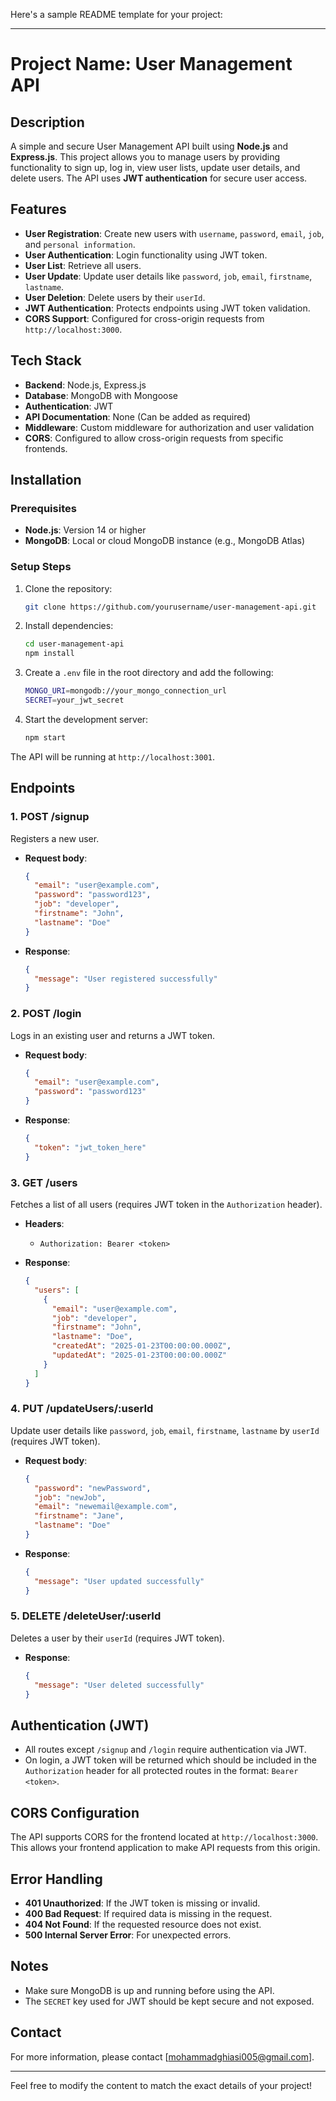 Here's a sample README template for your project:

---

# Project Name: User Management API

## Description
A simple and secure User Management API built using **Node.js** and **Express.js**. This project allows you to manage users by providing functionality to sign up, log in, view user lists, update user details, and delete users. The API uses **JWT authentication** for secure user access.

## Features
- **User Registration**: Create new users with `username`, `password`, `email`, `job`, and `personal information`.
- **User Authentication**: Login functionality using JWT token.
- **User List**: Retrieve all users.
- **User Update**: Update user details like `password`, `job`, `email`, `firstname`, `lastname`.
- **User Deletion**: Delete users by their `userId`.
- **JWT Authentication**: Protects endpoints using JWT token validation.
- **CORS Support**: Configured for cross-origin requests from `http://localhost:3000`.

## Tech Stack
- **Backend**: Node.js, Express.js
- **Database**: MongoDB with Mongoose
- **Authentication**: JWT
- **API Documentation**: None (Can be added as required)
- **Middleware**: Custom middleware for authorization and user validation
- **CORS**: Configured to allow cross-origin requests from specific frontends.

## Installation

### Prerequisites
- **Node.js**: Version 14 or higher
- **MongoDB**: Local or cloud MongoDB instance (e.g., MongoDB Atlas)
  
### Setup Steps

1. Clone the repository:
   ```bash
   git clone https://github.com/yourusername/user-management-api.git
   ```

2. Install dependencies:
   ```bash
   cd user-management-api
   npm install
   ```

3. Create a `.env` file in the root directory and add the following:
   ```bash
   MONGO_URI=mongodb://your_mongo_connection_url
   SECRET=your_jwt_secret
   ```

4. Start the development server:
   ```bash
   npm start
   ```

The API will be running at `http://localhost:3001`.

## Endpoints

### 1. **POST /signup**
Registers a new user.

- **Request body**:
  ```json
  {
    "email": "user@example.com",
    "password": "password123",
    "job": "developer",
    "firstname": "John",
    "lastname": "Doe"
  }
  ```
- **Response**:
  ```json
  {
    "message": "User registered successfully"
  }
  ```

### 2. **POST /login**
Logs in an existing user and returns a JWT token.

- **Request body**:
  ```json
  {
    "email": "user@example.com",
    "password": "password123"
  }
  ```
- **Response**:
  ```json
  {
    "token": "jwt_token_here"
  }
  ```

### 3. **GET /users**
Fetches a list of all users (requires JWT token in the `Authorization` header).

- **Headers**:
  - `Authorization: Bearer <token>`
  
- **Response**:
  ```json
  {
    "users": [
      {
        "email": "user@example.com",
        "job": "developer",
        "firstname": "John",
        "lastname": "Doe",
        "createdAt": "2025-01-23T00:00:00.000Z",
        "updatedAt": "2025-01-23T00:00:00.000Z"
      }
    ]
  }
  ```

### 4. **PUT /updateUsers/:userId**
Update user details like `password`, `job`, `email`, `firstname`, `lastname` by `userId` (requires JWT token).

- **Request body**:
  ```json
  {
    "password": "newPassword",
    "job": "newJob",
    "email": "newemail@example.com",
    "firstname": "Jane",
    "lastname": "Doe"
  }
  ```

- **Response**:
  ```json
  {
    "message": "User updated successfully"
  }
  ```

### 5. **DELETE /deleteUser/:userId**
Deletes a user by their `userId` (requires JWT token).

- **Response**:
  ```json
  {
    "message": "User deleted successfully"
  }
  ```

## Authentication (JWT)
- All routes except `/signup` and `/login` require authentication via JWT.
- On login, a JWT token will be returned which should be included in the `Authorization` header for all protected routes in the format: `Bearer <token>`.

## CORS Configuration
The API supports CORS for the frontend located at `http://localhost:3000`. This allows your frontend application to make API requests from this origin.

## Error Handling
- **401 Unauthorized**: If the JWT token is missing or invalid.
- **400 Bad Request**: If required data is missing in the request.
- **404 Not Found**: If the requested resource does not exist.
- **500 Internal Server Error**: For unexpected errors.

## Notes
- Make sure MongoDB is up and running before using the API.
- The `SECRET` key used for JWT should be kept secure and not exposed.


## Contact
For more information, please contact [mohammadghiasi005@gmail.com].

---

Feel free to modify the content to match the exact details of your project!
